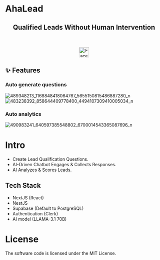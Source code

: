 # AhaLead

<div align="center">
  <strong>
  <h2>Qualified Leads Without Human Intervention</h2><br />
  </strong>
</div>

<div class="flex" align="center">
  <br />
  <img alt="Facebook" src="https://postiz.com/svgs/socials/Facebook.svg" width="32">
</div>

## ✨ Features
### Auto generate questions

![489348213_1168848418064767_5655150815486887280_n](https://github.com/user-attachments/assets/a798b22d-4700-47f3-a10f-e14b2a2b979a)
![483238392_858644409778400_4494107309410005034_n](https://github.com/user-attachments/assets/a85426e5-d002-41e3-93f7-c899b0931d8d)

### Auto analytics

![490983241_640597385548802_6700014543365087696_n](https://github.com/user-attachments/assets/e457be14-6ecc-48d8-8b89-1744a713d864)

# Intro
- Create Lead Qualification Questions.
- AI-Driven Chatbot Engages & Collects Responses.
- AI Analyzes & Scores Leads.

## Tech Stack

- NextJS (React)
- NestJS
- Supabase (Default to PostgreSQL)
- Authentication (Clerk)
- AI model (LLAMA-3.1 70B)

# License

The software code is licensed under the MIT License.
